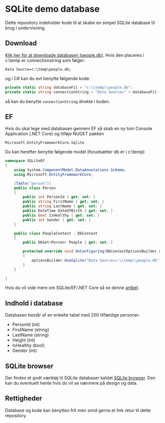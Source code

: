 # SQLite demo database

Dette repository indeholder kode til at skabe en simpel SQLite database til brug i undervisning. 

## Download
[Klik her for at downloade databasen (people.db)](https://github.com/mcronberg/undervisning-db-sqlite/raw/master/db-download/people.db). Hvis den placeres i c:\temp er connectionstring som følger:

```
Data Source=c:\temp\people.db;
```

og i C# kan du evt benytte følgende kode:

```csharp
private static string databaseFil = "c:\\temp\\people.db";
private static string connectionString = "Data Source=" + databaseFil + ";
```

så kan du benytte ```connectionString``` direkte i koden.

## EF

Hvis du skal lege med databasen gennem EF så skab en ny tom Console Application (.NET Core) og tilføje NUGET pakken

```
Microsoft.EntityFrameworkCore.Sqlite
```

Du kan herefter benytte følgende model (forudsætter db er i c:\temp)

```csharp
namespace SQLiteEF
{
    using System.ComponentModel.DataAnnotations.Schema;
    using Microsoft.EntityFrameworkCore;

    [Table("person")]
    public class Person
    {
        public int PersonId { get; set; }
        public string FirstName { get; set; }
        public string LastName { get; set; }
        public DateTime DateOfBirth { get; set; }
        public bool IsHealthy { get; set; }
        public int Gender { get; set; }
    }

    public class PeopleContext : DbContext
    {
        public DbSet<Person> People { get; set; }

        protected override void OnConfiguring(DbContextOptionsBuilder optionsBuilder)
        {
            optionsBuilder.UseSqlite("Data Source=c:\\temp\\people.db");
        }
    }

}
```

Hvis du vil vide mere om SQLite/EF/.NET Core så se denne [artikel](https://docs.microsoft.com/en-us/ef/core/get-started/netcore/new-db-sqlite).


## Indhold i database

Databasen består af en enkelte tabel med 200 tilfældige personer:

- PersonId (int)
- FirstName (string)
- LastName (string)
- Height (int)
- IsHealthy (bool)
- Gender (int)

## SQLite browser
Der findes et godt værktøj til SQLite databaser kaldet [SQLite browser](https://sqlitebrowser.org/dl/). Den kan du eventuelt hente hvis du vil se nærmere på design og data.


## Rettigheder
Database og kode kan benyttes frit men smid gerne et link retur til dette repository.
